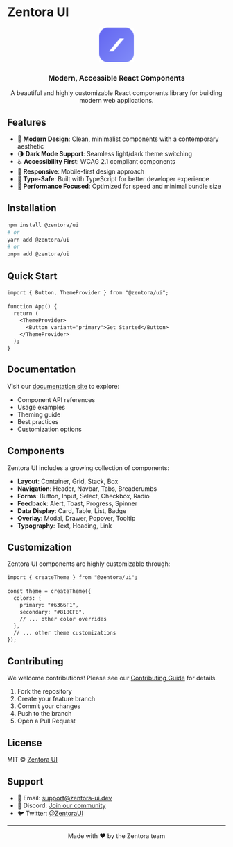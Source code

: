 # Zentora UI

<p align="center">
  <img src="public/favicon.svg" alt="Zentora UI Logo" width="80" height="80" />
</p>

<h3 align="center">Modern, Accessible React Components</h3>

<p align="center">
  A beautiful and highly customizable React components library for building modern web applications.
</p>

## Features

- 🎨 **Modern Design**: Clean, minimalist components with a contemporary aesthetic
- 🌗 **Dark Mode Support**: Seamless light/dark theme switching
- ♿ **Accessibility First**: WCAG 2.1 compliant components
- 📱 **Responsive**: Mobile-first design approach
- 🎯 **Type-Safe**: Built with TypeScript for better developer experience
- 🚀 **Performance Focused**: Optimized for speed and minimal bundle size

## Installation

```bash
npm install @zentora/ui
# or
yarn add @zentora/ui
# or
pnpm add @zentora/ui
```

## Quick Start

```tsx
import { Button, ThemeProvider } from "@zentora/ui";

function App() {
  return (
    <ThemeProvider>
      <Button variant="primary">Get Started</Button>
    </ThemeProvider>
  );
}
```

## Documentation

Visit our [documentation site](https://zentora-ui.netlify.app/) to explore:

- Component API references
- Usage examples
- Theming guide
- Best practices
- Customization options

## Components

Zentora UI includes a growing collection of components:

- **Layout**: Container, Grid, Stack, Box
- **Navigation**: Header, Navbar, Tabs, Breadcrumbs
- **Forms**: Button, Input, Select, Checkbox, Radio
- **Feedback**: Alert, Toast, Progress, Spinner
- **Data Display**: Card, Table, List, Badge
- **Overlay**: Modal, Drawer, Popover, Tooltip
- **Typography**: Text, Heading, Link

## Customization

Zentora UI components are highly customizable through:

```tsx
import { createTheme } from "@zentora/ui";

const theme = createTheme({
  colors: {
    primary: "#6366F1",
    secondary: "#818CF8",
    // ... other color overrides
  },
  // ... other theme customizations
});
```

## Contributing

We welcome contributions! Please see our [Contributing Guide](CONTRIBUTING.md) for details.

1. Fork the repository
2. Create your feature branch
3. Commit your changes
4. Push to the branch
5. Open a Pull Request

## License

MIT © [Zentora UI](LICENSE)

## Support

- 📧 Email: support@zentora-ui.dev
- 💬 Discord: [Join our community](https://discord.gg/zentora-ui)
- 🐦 Twitter: [@ZentoraUI](https://twitter.com/ZentoraUI)

---

<p align="center">
  Made with ❤️ by the Zentora team
</p>
